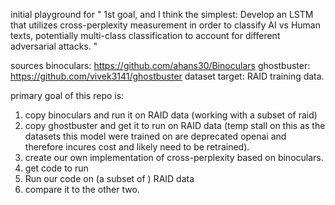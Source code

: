 initial playground for
"
1st goal, and I think the simplest: Develop an LSTM that utilizes cross-perplexity measurement in order to classify AI vs Human texts, potentially multi-class classification to account for different adversarial attacks.
"

sources 
binoculars: https://github.com/ahans30/Binoculars
ghostbuster: https://github.com/vivek3141/ghostbuster
dataset target: RAID training data.


primary goal of this repo is:
1. copy binoculars and run it on RAID data (working with a subset of raid)
2. copy ghostbuster and get it to run on RAID data (temp stall on this as the datasets this model were trained on are deprecated openai and therefore incures cost and likely need to be retrained).
3. create our own implementation of cross-perplexity based on binoculars.
4. get code to run
5. Run our code on (a subset of ) RAID data
6. compare it to the other two. 
